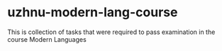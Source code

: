 # uzhnu-modern-lang-course
This is collection of tasks that were required to pass examination in the course Modern Languages
